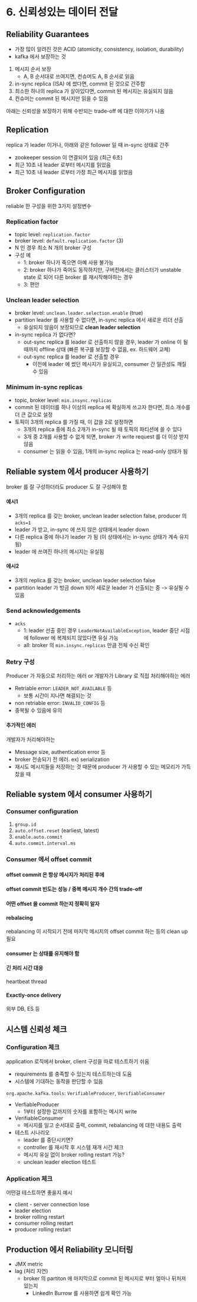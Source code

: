 # 6. 신뢰성있는 데이터 전달
## Reliability Guarantees
- 가장 많이 알려진 것은 ACID (atomicity, consistency, isolation, durability)
- kafka 에서 보장하는 것
1. 메시지 순서 보장
    - A, B 순서대로 쓰여지면, 컨슈머도 A, B 순서로 읽음
2. in-sync replica (ISA) 에 썼다면, commit 된 것으로 간주함
3. 최소한 하나의 replica 가 살아있다면, commit 된 메시지는 유실되지 않음
4. 컨슈머는 commit 된 메시지만 읽을 수 있음

아래는 신뢰성을 보장하기 위해 수반되는 trade-off 에 대한 이야기가 나옴

## Replication
replica 가 leader 이거나, 아래와 같은 follower 일 때 in-sync 상태로 간주
- zookeeper session 이 연결되어 있음 (최근 6초)
- 최근 10초 내 leader 로부터 메시지를 읽었음
- 최근 10초 내 leader 로부터 가장 최근 메시지를 읽었음

## Broker Configuration
reliable 한 구성을 위한 3가지 설정변수

### Replication factor
- topic level: `replication.factor`
- broker level: `default.replication.factor` (3)
- N 인 경우 최소 N 개의 broker 구성
- 구성 예
  - 1: broker 하나가 죽으면 아예 사용 불가능
  - 2: broker 하나가 죽어도 동작하지만, 구버전에서는 클러스터가 unstable state 로 되어 다른 broker 를 재시작해야하는 경우
  - 3: 편안

### Unclean leader selection
- broker level: `unclean.leader.selection.enable` (true)
- partition leader 를 사용할 수 없다면, in-sync replica 에서 새로운 리더 선출
  - 유실되지 않음이 보장되므로 **clean leader selection**
- in-sync replica 가 없다면?
  - out-sync replica 를 leader 로 선출하지 않을 경우, leader 가 online 이 될 때까지 offline 상태 (빠른 복구를 보장할 수 없음, ex. 하드웨어 교체)
  - out-sync replica 를 leader 로 선출할 경우
    - 이전에 leader 에 썼던 메시지가 유실되고, consumer 간 일관성도 깨질 수 있음

### Minimum in-sync replicas
- topic, broker level: `min.insync.replicas`
- commit 된 데이터를 하나 이상의 replica 에 확실하게 쓰고자 한다면, 최소 개수를 더 큰 값으로 설정
- 토픽이 3개의 replica 를 가질 때, 이 값을 2로 설정하면
  - 3개의 replica 중에 최소 2개가 in-sync 될 때 토픽의 파티션에 쓸 수 있다
  - 3개 중 2개를 사용할 수 없게 되면, broker 가 write request 를 더 이상 받지 않음
  - consumer 는 읽을 수 있음, 1개의 in-sync replica 는 read-only 상태가 됨

## Reliable system 에서 producer 사용하기
broker 를 잘 구성하더라도 producer 도 잘 구성해야 함
#### 예시1
- 3개의 replica 를 갖는 broker, unclean leader selection false, producer 의 `acks=1`
- leader 가 받고, in-sync 에 쓰지 않은 상태에서 leader down
- 다른 replica 중에 하나가 leader 가 됨 (이 상태에서는 in-sync 상태가 계속 유지됨)
- leader 에 쓰여진 하나의 메시지는 유실됨
#### 에시2
- 3개의 replica 를 갖는 broker, unclean leader selection false
- partition leader 가 방금 down 되어 새로운 leader 가 선출되는 중 -> 유실될 수 있음

### Send acknowledgements
- `acks`
  - 1: leader 선출 중인 경우 `LeaderNotAvailableException`, leader 중단 시점에 follower 에 복제되지 않았다면 유실 가능
  - all: broker 의 `min.insync.replicas` 만큼 전체 수신 확인

### Retry 구성
Producer 가 자동으로 처리하는 에러 or 개발자가 Library 로 직접 처리해야하는 에러
- Retriable error: `LEADER_NOT_AVAILABLE` 등
  - 보통 시간이 지나면 해결되는 것
- non retriable error: `INVALID_CONFIG` 등
- 중복될 수 있음에 유의

#### 추가적인 에러
개발자가 처리해야하는
- Message size, authentication error 등
- broker 전송되기 전 에러. ex) serialization
- 재시도 메시지들을 저장하는 것 때문에 producer 가 사용할 수 있는 메모리가 가득 찼을 때

## Reliable system 에서 consumer 사용하기
### Consumer configuration
1. `group.id`
2. `auto.offset.reset` (earliest, latest)
3. `enable.auto.commit`
4. `auto.commit.interval.ms`

### Consumer 에서 offset commit
#### offset commit 은 항상 메시지가 처리된 후에
#### offset commit 빈도는 성능 / 중복 메시지 개수 간의 trade-off
#### 어떤 offset 을 commit 하는지 정확히 알자
#### rebalacing
rebalancing 이 시작되기 전에 마지막 메시지의 offset commit 하는 등의 clean up 필요
#### consumer 는 상태를 유지해야 함
#### 긴 처리 시간 대응
heartbeat thread
#### Exactly-once delivery
외부 DB, ES 등

## 시스템 신뢰성 체크
### Configuration 체크
application 로직에서 broker, client 구성을 따로 테스트하기 쉬움
- requirements 를 충족할 수 있는지 테스트하는데 도움
- 시스템에 기대하는 동작을 판단할 수 있음

`org.apache.kafka.tools`: `VerifiableProducer`, `VerifiableConsumer`

- VerfiableProducer
  - 1부터 설정한 값까지의 숫자를 포함하는 메시지 write
- VerifiableConsumer
  - 메시지를 일고 순서대로 출력, commit, rebalancing 에 대한 내용도 출력
- 테스트 시나리오
  - leader 를 중단시키면?
  - controller 를 재시작 후 시스템 재개 시간 체크
  - 메시지 유실 없이 broker rolling restart 가능?
  - unclean leader election 테스트

### Application 체크
어떤걸 테스트하면 좋을지 예시
- client - server connection lose
- leader election
- broker rolling restart
- consumer rolling restart
- producer rolling restart

## Production 에서 Reliability 모니터링
- JMX metric
- lag (처리 지연)
  - broker 의 partiton 에 마지막으로 commit 된 메시지로 부터 얼마나 뒤처져 있는지
    - LinkedIn Burrow 를 사용하면 쉽게 확인 가능